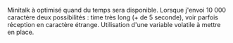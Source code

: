 Minitalk à optimisé quand du temps sera disponible.
Lorsque j'envoi 10 000 caractère deux possibilités : time très long (+ de 5 seconde), voir parfois réception en caractère étrange.
Utilisation d'une variable volatile à mettre en place.
